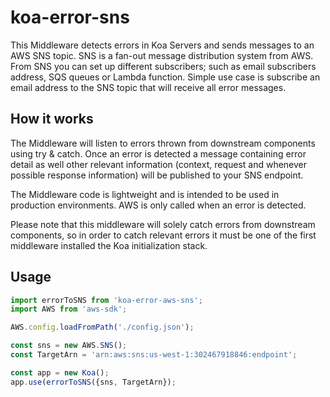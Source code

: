# koa-error-sns
This Middleware detects errors in Koa Servers and sends messages to an AWS SNS topic. SNS is a fan-out message distribution system from AWS. From SNS you can set up different subscribers; such as email subscribers address, SQS queues or Lambda function. Simple use case is subscribe an email address to the SNS topic that will receive all error messages.

## How it works
The Middleware will listen to errors thrown from downstream components using try & catch. Once an error is detected a message containing error detail as well other relevant information (context, request and whenever possible response information) will be published to your SNS endpoint.

The Middleware code is lightweight and is intended to be used in production environments. AWS is only called when an error is detected.

Please note that this middleware will solely catch errors from downstream components, so in order to catch relevant errors it must be one of the first middleware installed the Koa initialization stack.

## Usage
```js
import errorToSNS from 'koa-error-aws-sns';
import AWS from 'aws-sdk';

AWS.config.loadFromPath('./config.json');

const sns = new AWS.SNS();
const TargetArn = 'arn:aws:sns:us-west-1:302467918846:endpoint';

const app = new Koa();
app.use(errorToSNS({sns, TargetArn});
```
